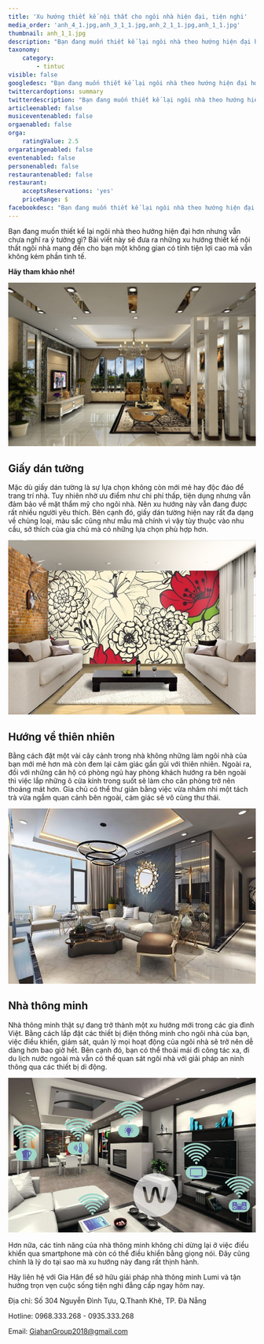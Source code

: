 ```yaml
---
title: 'Xu hướng thiết kế nội thất cho ngôi nhà hiện đại, tiện nghi'
media_order: 'anh_4_1.jpg,anh_3_1_1.jpg,anh_2_1_1.jpg,anh_1_1.jpg'
thumbnail: anh_1_1.jpg
description: "Bạn đang muốn thiết kế lại ngôi nhà theo hướng hiện đại hơn nhưng vẫn chưa nghĩ ra ý tưởng gì? Bài viết này\_sẽ đưa ra những xu hướng thiết kế nội thất\_ngôi nhà mang đến cho bạn một không gian có tính tiện lợi cao mà vẫn không kém phần tinh tế."
taxonomy:
    category:
        - tintuc
visible: false
googledesc: "Bạn đang muốn thiết kế lại ngôi nhà theo hướng hiện đại hơn nhưng vẫn chưa nghĩ ra ý tưởng gì? Bài viết này\_sẽ đưa ra những xu hướng thiết kế nội thất\_ngôi nhà mang đến cho bạn một không gian có tính tiện lợi cao mà vẫn không kém phần tinh tế."
twittercardoptions: summary
twitterdescription: "Bạn đang muốn thiết kế lại ngôi nhà theo hướng hiện đại hơn nhưng vẫn chưa nghĩ ra ý tưởng gì? Bài viết này\_sẽ đưa ra những xu hướng thiết kế nội thất\_ngôi nhà mang đến cho bạn một không gian có tính tiện lợi cao mà vẫn không kém phần tinh tế."
articleenabled: false
musiceventenabled: false
orgaenabled: false
orga:
    ratingValue: 2.5
orgaratingenabled: false
eventenabled: false
personenabled: false
restaurantenabled: false
restaurant:
    acceptsReservations: 'yes'
    priceRange: $
facebookdesc: "Bạn đang muốn thiết kế lại ngôi nhà theo hướng hiện đại hơn nhưng vẫn chưa nghĩ ra ý tưởng gì? Bài viết này\_sẽ đưa ra những xu hướng thiết kế nội thất\_ngôi nhà mang đến cho bạn một không gian có tính tiện lợi cao mà vẫn không kém phần tinh tế."
---
```


Bạn đang muốn thiết kế lại ngôi nhà theo hướng hiện đại hơn nhưng vẫn chưa nghĩ ra ý tưởng gì? Bài viết này sẽ đưa ra những xu hướng thiết kế nội thất ngôi nhà mang đến cho bạn một không gian có tính tiện lợi cao mà vẫn không kém phần tinh tế.

**Hãy tham khảo nhé!**

![Xu hướng thiết kế nội thất cho ngôi nhà hiện đại, tiện nghi](anh_1_1.jpg)

## Giấy dán tường

Mặc dù giấy dán tường là sự lựa chọn không còn mới mẻ hay độc đáo để trang trí nhà. Tuy nhiên nhờ ưu điểm như chi phí thấp, tiện dụng nhưng vẫn đảm bảo về mặt thẩm mỹ cho ngôi nhà. Nên xu hướng này vẫn đang được rất nhiều người yêu thích. Bên cạnh đó, giấy dán tường hiện nay rất đa dạng về chủng loại, màu sắc cũng như mẫu mã chính vì vậy tùy thuộc vào nhu cầu, sở thích của gia chủ mà có những lựa chọn phù hợp hơn.

![Giấy dán tường](anh_2_1_1.jpg)

## Hướng về thiên nhiên

Bằng cách đặt một vài cây cảnh trong nhà không những làm ngôi nhà của bạn mới mẻ hơn mà còn đem lại cảm giác gần gũi với thiên nhiên. Ngoài ra, đối với những căn hộ có phòng ngủ hay phòng khách hướng ra bên ngoài thì việc lắp những ô cửa kính trong suốt sẽ làm cho căn phòng trở nên thoáng mát hơn. Gia chủ có thể thư giản bằng việc vừa nhâm nhi một tách trà vừa ngắm quan cảnh bên ngoài, cảm giác sẽ vô cùng thư thái.

![Hướng về thiên nhiên](anh_3_1_1.jpg)

## Nhà thông minh

Nhà thông minh thật sự đang trở thành một xu hướng mới trong các gia đình Việt. Bằng cách lắp đặt các thiết bị điện thông minh cho ngôi nhà của bạn, việc điều khiển, giám sát, quản lý mọi hoạt động của ngôi nhà sẽ trở nên dễ dàng hơn bao giờ hết. Bên cạnh đó, bạn có thể thoải mái đi công tác xa, đi du lịch nước ngoài mà vẫn có thể quan sát ngôi nhà với giải pháp an ninh thông qua các thiết bị di động.

![Nhà thông minh](anh_4_1.jpg)

Hơn nữa, các tính năng của nhà thông minh không chỉ dừng lại ở việc điều khiển qua smartphone mà còn có thể điều khiển bằng giọng nói. Đây cũng chính là lý do tại sao mà xu hướng này đang rất thịnh hành.

Hãy liên hệ với Gia Hân để sở hữu giải pháp nhà thông minh Lumi và tận hưởng trọn vẹn cuộc sống tiện nghi đẳng cấp ngay hôm nay.

Địa chỉ: Số 304 Nguyễn Đình Tựu, Q.Thanh Khê, TP. Đà Nẵng

Hotline: 0968.333.268 - 0935.333.268

Email: [GiahanGroup2018@gmail.com](mailto:GiahanGroup2018@gmail.com)